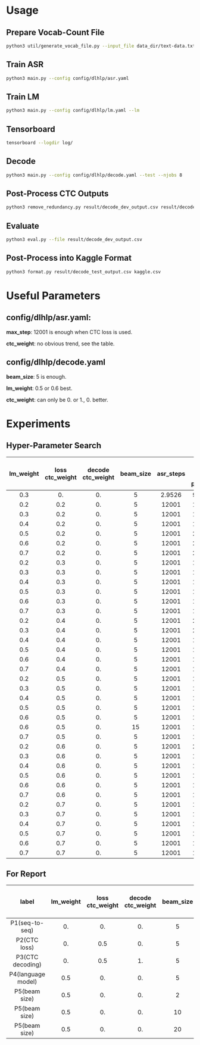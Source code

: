 # Usage

## Prepare Vocab-Count File
```bash
python3 util/generate_vocab_file.py --input_file data_dir/text-data.txt --mode character --output_file vocab.txt
```

## Train ASR
```bash
python3 main.py --config config/dlhlp/asr.yaml
```

## Train LM
```bash
python3 main.py --config config/dlhlp/lm.yaml --lm
```

## Tensorboard
```bash
tensorboard --logdir log/
```

## Decode
```bash
python3 main.py --config config/dlhlp/decode.yaml --test --njobs 8
```

## Post-Process CTC Outputs
```bash
python3 remove_redundancy.py result/decode_dev_output.csv result/decode_dev_output.csv
```

## Evaluate
```bash
python3 eval.py --file result/decode_dev_output.csv
```

## Post-Process into Kaggle Format
```bash
python3 format.py result/decode_test_output.csv kaggle.csv
```

# Useful Parameters

## config/dlhlp/asr.yaml: 
**max\_step**: 12001 is enough when CTC loss is used.

**ctc\_weight**: no obvious trend, see the table.

## config/dlhlp/decode.yaml
**beam\_size**: 5 is enough.

**lm\_weight**: 0.5 or 0.6 best.

**ctc\_weight**: can only be 0. or 1., 0. better.

# Experiments
## Hyper-Parameter Search
lm\_weight | loss ctc\_weight | decode ctc\_weight | beam\_size | asr\_steps | **Dev. Char Error Rate(\%)** | **Dev. Word Error Rate(\%)** | **Kaggle Score**
:---------:|:----------------:|:------------------:|:----------:|:----------:|:----------------------------:|:---------------------------:|:----------------:
0.3|0.|0.|5|2.9526|9.2290|1.754
0.2|0.2|0.|5|12001|1.9519|6.4261|
0.3|0.2|0.|5|12001|1.8465|6.0594|
0.4|0.2|0.|5|12001|1.8061|5.8850|1.128
0.5|0.2|0.|5|12001|2.0416|5.9126|
0.6|0.2|0.|5|12001|2.0308|5.8646|
0.7|0.2|0.|5|12001|2.1395|5.8917|
0.2|0.3|0.|5|12001|1.9557|6.4956|
0.3|0.3|0.|5|12001|1.8979|6.2687|
0.4|0.3|0.|5|12001|1.8434|6.0769|1.072
0.5|0.3|0.|5|12001|1.8143|5.9136|1.042
0.6|0.3|0.|5|12001|1.7649|5.7494|1.034
0.7|0.3|0.|5|12001|1.7956|5.7066|
0.2|0.4|0.|5|12001|2.0736|6.8996|
0.3|0.4|0.|5|12001|2.0127|6.6556|
0.4|0.4|0.|5|12001|1.9258|6.3759|
0.5|0.4|0.|5|12001|1.8962|6.2124|
0.6|0.4|0.|5|12001|1.8685|6.0905|
0.7|0.4|0.|5|12001|1.9346|6.0758|
0.2|0.5|0.|5|12001|1.9508|6.5784|
0.3|0.5|0.|5|12001|1.8733|6.3137|1.082
0.4|0.5|0.|5|12001|1.7965|6.0639|
0.5|0.5|0.|5|12001|1.7292|5.8467|1.038
0.6|0.5|0.|5|12001|1.6838|5.6423|1.004
0.6|0.5|0.|15|12001|1.6838|5.6308|
0.7|0.5|0.|5|12001|1.6646|5.5716|1.218
0.2|0.6|0.|5|12001|2.0172|6.6447|
0.3|0.6|0.|5|12001|1.9312|6.3307|
0.4|0.6|0.|5|12001|1.8886|6.1447|
0.5|0.6|0.|5|12001|1.8311|5.9237|
0.6|0.6|0.|5|12001|1.8759|5.9268|
0.7|0.6|0.|5|12001|1.8606|5.8207|
0.2|0.7|0.|5|12001|1.9615|6.5334|
0.3|0.7|0.|5|12001|1.9122|6.3535|
0.4|0.7|0.|5|12001|1.8907|6.1789|
0.5|0.7|0.|5|12001|1.8232|5.9312|
0.6|0.7|0.|5|12001|1.8664|5.8569|
0.7|0.7|0.|5|12001|1.9448|5.9521|

## For Report
label | lm\_weight | loss ctc\_weight | decode ctc\_weight | beam\_size | **Dev. Char Error Rate(\%)** | **Dev. Word Error Rate(\%)** | **Kaggle Score**
:----:|:----------:|:----------------:|:------------------:|:----------:|:----------------------------:|:---------------------------:|:----------------:
P1(seq-to-seq)|0.|0.|0.|5|3.4286|11.0433|2.088
P2(CTC loss)|0.|0.5|0.|5|2.1502|7.3091|1.242
P3(CTC decoding)|0.|0.5|1.|5|2.7122|9.4719|1.502
P4(language model)|0.5|0.|0.|5|3.0082|8.977|
P5(beam size)|0.5|0.|0.|2|3.1396|9.3498|1.856
P5(beam size)|0.5|0.|0.|10|3.0082|8.9777|1.790
P5(beam size)|0.5|0.|0.|20|3.1768|9.0589|1.788
